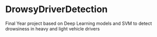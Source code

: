 # DrowsyDriverDetection
Final Year project based on Deep Learning models and SVM to detect drowsiness  in heavy and light vehicle drivers
